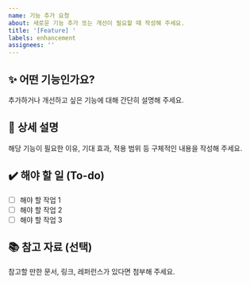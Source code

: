 ```yaml
---
name: 기능 추가 요청
about: 새로운 기능 추가 또는 개선이 필요할 때 작성해 주세요.
title: '[Feature] '
labels: enhancement
assignees: ''
---
```


## ✨ 어떤 기능인가요?
추가하거나 개선하고 싶은 기능에 대해 간단히 설명해 주세요.

## 📝 상세 설명
해당 기능이 필요한 이유, 기대 효과, 적용 범위 등 구체적인 내용을 작성해 주세요.

## ✔️ 해야 할 일 (To-do)
- [ ] 해야 할 작업 1
- [ ] 해야 할 작업 2
- [ ] 해야 할 작업 3

## 📚 참고 자료 (선택)
참고할 만한 문서, 링크, 레퍼런스가 있다면 첨부해 주세요.
